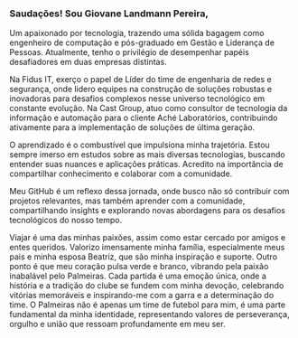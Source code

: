 ### Saudações! Sou Giovane Landmann Pereira, 

Um apaixonado por tecnologia, trazendo uma sólida bagagem como engenheiro de computação e pós-graduado em Gestão e Liderança de Pessoas. Atualmente, tenho o privilégio de desempenhar papéis desafiadores em duas empresas distintas.

Na Fidus IT, exerço o papel de Líder do time de engenharia de redes e segurança, onde lidero equipes na construção de soluções robustas e inovadoras para desafios complexos nesse universo tecnológico em constante evolução. Na Cast Group, atuo como consultor de tecnologia da informação e automação para o cliente Aché Laboratórios, contribuindo ativamente para a implementação de soluções de última geração.

O aprendizado é o combustível que impulsiona minha trajetória. Estou sempre imerso em estudos sobre as mais diversas tecnologias, buscando entender suas nuances e aplicações práticas. Acredito na importância de compartilhar conhecimento e colaborar com a comunidade.

Meu GitHub é um reflexo dessa jornada, onde busco não só contribuir com projetos relevantes, mas também aprender com a comunidade, compartilhando insights e explorando novas abordagens para os desafios tecnológicos do nosso tempo.

Viajar é uma das minhas paixões, assim como estar cercado por amigos e entes queridos. Valorizo imensamente minha família, especialmente meus pais e minha esposa Beatriz, que são minha inspiração e suporte.
Outro ponto é que meu coração pulsa verde e branco, vibrando pela paixão inabalável pelo Palmeiras. Cada partida é uma emoção única, onde a história e a tradição do clube se fundem com minha devoção, celebrando vitórias memoráveis e inspirando-me com a garra e a determinação do time. O Palmeiras não é apenas um time de futebol para mim, é uma parte fundamental da minha identidade, representando valores de perseverança, orgulho e união que ressoam profundamente em meu ser.
